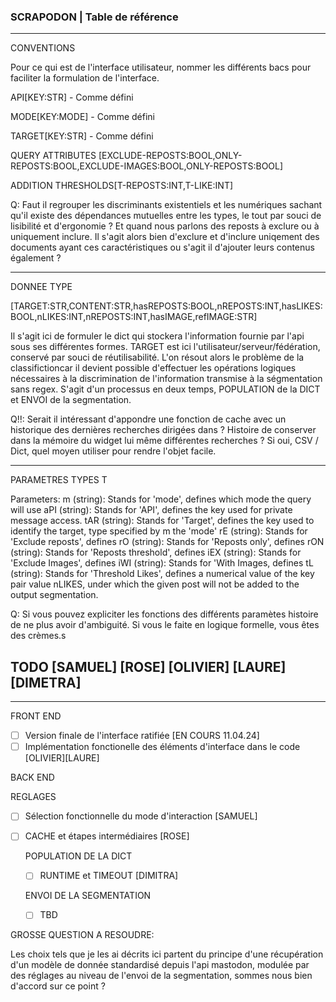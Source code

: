 ### SCRAPODON | Table de référence
---

CONVENTIONS 

Pour ce qui est de l'interface utilisateur, nommer les différents bacs pour faciliter la formulation de l'interface.

API[KEY:STR] - Comme défini 

MODE[KEY:MODE] - Comme défini 

TARGET[KEY:STR] - Comme défini

QUERY ATTRIBUTES [EXCLUDE-REPOSTS:BOOL,ONLY-REPOSTS:BOOL,EXCLUDE-IMAGES:BOOL,ONLY-REPOSTS:BOOL] 

ADDITION THRESHOLDS[T-REPOSTS:INT,T-LIKE:INT] 

Q: Faut il regrouper les discriminants existentiels et les numériques sachant qu'il existe des dépendances mutuelles entre les types, le tout par souci de lisibilité et d'ergonomie ? Et quand nous parlons des reposts à exclure ou à uniquement inclure. Il s'agit alors bien d'exclure et d'inclure uniqement des documents ayant ces caractéristiques ou s'agit il d'ajouter leurs contenus également ?

---

DONNEE TYPE

[TARGET:STR,CONTENT:STR,hasREPOSTS:BOOL,nREPOSTS:INT,hasLIKES:BOOL,nLIKES:INT,nREPOSTS:INT,hasIMAGE,refIMAGE:STR]

Il s'agit ici de formuler le dict qui stockera l'information fournie par l'api sous ses différentes formes. TARGET est ici l'utilisateur/serveur/fédération, conservé par souci de réutilisabilité. L'on résout alors le problème de la classifictioncar il devient possible d'effectuer les opérations logiques nécessaires à la discrimination de l'information transmise à la ségmentation sans regex. S'agit d'un processus en deux temps, POPULATION de la DICT et ENVOI de la segmentation.

Q!!: Serait il intéressant d'appondre une fonction de cache avec un historique des dernières recherches dirigées dans ? Histoire de conserver dans la mémoire du widget lui même différentes recherches ? Si oui, CSV / Dict, quel moyen utiliser pour rendre l'objet facile.

---

PARAMETRES TYPES T

Parameters:
        m (string): Stands for 'mode', defines which mode the query will use
        aPI (string): Stands for 'API', defines the key used for private message access.
        tAR (string): Stands for 'Target', defines the key used to identify the target, type specified by m the 'mode'
        rE (string): Stands for 'Exclude reposts', defines
        rO (string): Stands for 'Reposts only', defines
        rON (string): Stands for 'Reposts threshold', defines 
        iEX (string): Stands for 'Exclude Images', defines
        iWI (string): Stands for 'With Images, defines
        tL (string): Stands for 'Threshold Likes', defines a numerical value of the key pair value nLIKES, under which the given post will not be added to the output segmentation.
        

Q: Si vous pouvez expliciter les fonctions des différents paramètes histoire de ne plus avoir d'ambiguité. Si vous le faite en logique formelle, vous êtes des crèmes.s

## TODO [SAMUEL] [ROSE] [OLIVIER] [LAURE] [DIMETRA]
---

FRONT END

- [ ] Version finale de l'interface ratifiée [EN COURS 11.04.24]
- [ ] Implémentation fonctionelle des éléments d'interface dans le code [OLIVIER][LAURE]

BACK END

REGLAGES

- [ ] Sélection fonctionnelle du mode d'interaction [SAMUEL]
- [ ] CACHE et étapes intermédiaires [ROSE]

    POPULATION DE LA DICT

    - [ ] RUNTIME et TIMEOUT [DIMITRA]


    ENVOI DE LA SEGMENTATION

    - [ ] TBD


GROSSE QUESTION A RESOUDRE:

Les choix tels que je les ai décrits ici partent du principe d'une récupération d'un modèle de donnée standardisé depuis l'api mastodon, modulée par des réglages au niveau de l'envoi de la segmentation, sommes nous bien d'accord sur ce point ?







